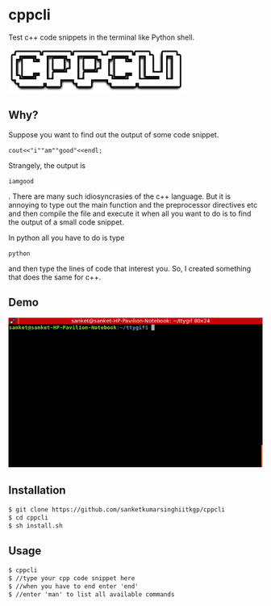 # cppcli
Test c++ code snippets in the terminal like Python shell.


![ccpcli](CPPCLI.png)



## Why?

Suppose you want to find out the output of some code snippet.

```
cout<<"i""am""good"<<endl;
```
Strangely, the output is 
```
iamgood
```
.
There are many such idiosyncrasies of the c++ language. But it is annoying to type out the main function and the preprocessor directives etc and then compile the file and execute it when all you want to do is to find the output of a small code snippet.

In python all you have to do is type
```
python
```
and then type the lines of code that interest you.
So, I created something that does the same for c++.


## Demo

![This is how it works](tty.gif)


## Installation
```
$ git clone https://github.com/sanketkumarsinghiitkgp/cppcli
$ cd cppcli
$ sh install.sh
```
## Usage

```
$ cppcli
$ //type your cpp code snippet here
$ //when you have to end enter 'end'
$ //enter 'man' to list all available commands
```
